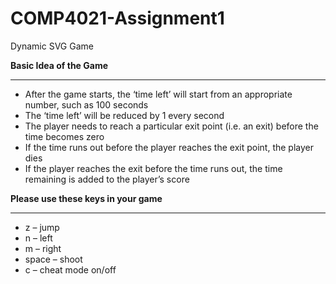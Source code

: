 # COMP4021-Assignment1
Dynamic SVG Game

**Basic Idea of the Game**
- - - -
* After the game starts, the ‘time left’ will start from an appropriate number, such as 100 seconds
* The ‘time left’ will be reduced by 1 every second
* The player needs to reach a particular exit point (i.e. an exit) before the time becomes zero
* If the time runs out before the player reaches the exit point, the player dies
* If the player reaches the exit before the time runs out, the time remaining is added to the player’s score

**Please use these keys in your game**
- - - -
* z – jump
* n – left
* m – right
* space – shoot
* c – cheat mode on/off
